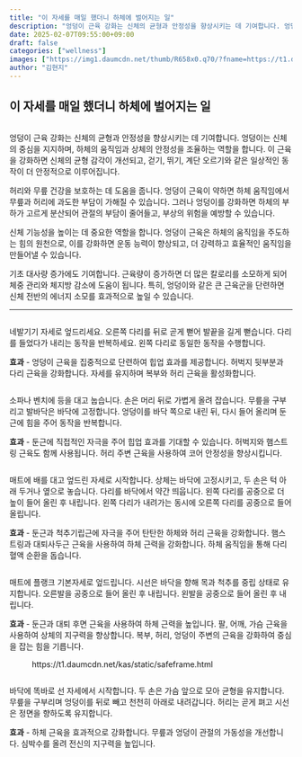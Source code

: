 ```yaml
---
title: "이 자세를 매일 했더니 하체에 벌어지는 일"
description: "엉덩이 근육 강화는 신체의 균형과 안정성을 향상시키는 데 기여합니다. 엉덩이는 신체의 중심을 지지하며, 하체의 움직임과 상체의 안정성을 조율하는 역할을 합니다. 이 근육을 강화하면 신체의 균형 감각이 개선되고, 걷기, 뛰기, 계단 오르기와 같은 일상적인 동작이 더 안정"
date: 2025-02-07T09:55:00+09:00
draft: false
categories: ["wellness"]
images: ["https://img1.daumcdn.net/thumb/R658x0.q70/?fname=https://t1.daumcdn.net/news/202502/11/tenbody/20250211073012378jrbj.jpg", "https://t1.daumcdn.net/news/202502/11/tenbody/20250211073012681tspu.gif", "https://t1.daumcdn.net/news/202502/11/tenbody/20250211073013103inhj.gif", "https://t1.daumcdn.net/news/202502/11/tenbody/20250211073013474fwmb.gif", "https://t1.daumcdn.net/news/202502/11/tenbody/20250211073013839xrgo.gif"]
author: "김현지"
---
```


<h2 >이 자세를 매일 했더니 하체에 벌어지는 일</h2> <figure ><img src="https://img1.daumcdn.net/thumb/R658x0.q70/?fname=https://t1.daumcdn.net/news/202502/11/tenbody/20250211073012378jrbj.jpg" alt=""/></figure> <p>엉덩이 근육 강화는 신체의 균형과 안정성을 향상시키는 데 기여합니다. 엉덩이는 신체의 중심을 지지하며, 하체의 움직임과 상체의 안정성을 조율하는 역할을 합니다. 이 근육을 강화하면 신체의 균형 감각이 개선되고, 걷기, 뛰기, 계단 오르기와 같은 일상적인 동작이 더 안정적으로 이루어집니다.</p> <p>허리와 무릎 건강을 보호하는 데 도움을 줍니다. 엉덩이 근육이 약하면 하체 움직임에서 무릎과 허리에 과도한 부담이 가해질 수 있습니다. 그러나 엉덩이를 강화하면 하체의 부하가 고르게 분산되어 관절의 부담이 줄어들고, 부상의 위험을 예방할 수 있습니다.</p> <p>신체 기능성을 높이는 데 중요한 역할을 합니다. 엉덩이 근육은 하체의 움직임을 주도하는 힘의 원천으로, 이를 강화하면 운동 능력이 향상되고, 더 강력하고 효율적인 움직임을 만들어낼 수 있습니다.</p> <p>기초 대사량 증가에도 기여합니다. 근육량이 증가하면 더 많은 칼로리를 소모하게 되어 체중 관리와 체지방 감소에 도움이 됩니다. 특히, 엉덩이와 같은 큰 근육군을 단련하면 신체 전반의 에너지 소모를 효과적으로 높일 수 있습니다.</p> <hr /> <figure ><img src="https://t1.daumcdn.net/news/202502/11/tenbody/20250211073012681tspu.gif" alt=""/></figure> <p>네발기기 자세로 엎드리세요. 오른쪽 다리를 뒤로 곧게 뻗어 발끝을 길게 뻗습니다. 다리를 들었다가 내리는 동작을 반복하세요. 왼쪽 다리로 동일한 동작을 수행합니다.</p> <p><strong>효과</strong> - 엉덩이 근육을 집중적으로 단련하여 힙업 효과를 제공합니다. 허벅지 뒷부분과 다리 근육을 강화합니다. 자세를 유지하며 복부와 허리 근육을 활성화합니다.</p> <figure ><img src="https://t1.daumcdn.net/news/202502/11/tenbody/20250211073013103inhj.gif" alt=""/></figure> <p>소파나 벤치에 등을 대고 눕습니다. 손은 머리 뒤로 가볍게 올려 잡습니다. 무릎을 구부리고 발바닥은 바닥에 고정합니다. 엉덩이를 바닥 쪽으로 내린 뒤, 다시 들어 올리며 둔근에 힘을 주어 동작을 반복합니다.</p> <p><strong>효과</strong> - 둔근에 직접적인 자극을 주어 힙업 효과를 기대할 수 있습니다. 허벅지와 햄스트링 근육도 함께 사용됩니다. 허리 주변 근육을 사용하여 코어 안정성을 향상시킵니다.</p> <figure ><img src="https://t1.daumcdn.net/news/202502/11/tenbody/20250211073013474fwmb.gif" alt=""/></figure> <p>매트에 배를 대고 엎드린 자세로 시작합니다. 상체는 바닥에 고정시키고, 두 손은 턱 아래 두거나 옆으로 놓습니다. 다리를 바닥에서 약간 띄웁니다. 왼쪽 다리를 공중으로 더 높이 들어 올린 후 내립니다. 왼쪽 다리가 내려가는 동시에 오른쪽 다리를 공중으로 들어 올립니다.</p> <p><strong>효과</strong> - 둔근과 척추기립근에 자극을 주어 탄탄한 하체와 허리 근육을 강화합니다. 햄스트링과 대퇴사두근 근육을 사용하여 하체 근력을 강화합니다. 하체 움직임을 통해 다리 혈액 순환을 돕습니다.</p> <figure ><img src="https://t1.daumcdn.net/news/202502/11/tenbody/20250211073013839xrgo.gif" alt=""/></figure> <p>매트에 플랭크 기본자세로 엎드립니다. 시선은 바닥을 향해 목과 척추를 중립 상태로 유지합니다. 오른발을 공중으로 들어 올린 후 내립니다. 왼발을 공중으로 들어 올린 후 내립니다.</p> <p><strong>효과</strong> - 둔근과 대퇴 후면 근육을 사용하여 하체 근력을 높입니다. 팔, 어깨, 가슴 근육을 사용하여 상체의 지구력을 향상합니다. 복부, 허리, 엉덩이 주변의 근육을 강화하여 중심을 잡는 힘을 기릅니다.</p> <figure ><div > https://t1.daumcdn.net/kas/static/safeframe.html </div></figure> <figure ><img src="https://t1.daumcdn.net/news/202502/11/tenbody/20250211073014301knch.gif" alt=""/></figure> <p>바닥에 똑바로 선 자세에서 시작합니다. 두 손은 가슴 앞으로 모아 균형을 유지합니다. 무릎을 구부리며 엉덩이를 뒤로 빼고 천천히 아래로 내려갑니다. 허리는 곧게 펴고 시선은 정면을 향하도록 유지합니다.</p> <p><strong>효과</strong> - 하체 근육을 효과적으로 강화합니다. 무릎과 엉덩이 관절의 가동성을 개선합니다. 심박수를 올려 전신의 지구력을 높입니다.</p>
